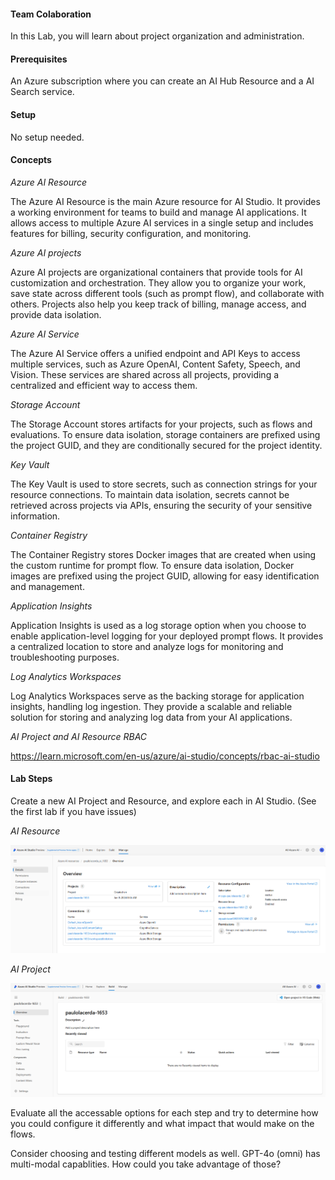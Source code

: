 ####  Team Colaboration

In this Lab, you will learn about project organization and administration.

#### Prerequisites

An Azure subscription where you can create an AI Hub Resource and a AI Search service.

#### Setup

No setup needed.

#### Concepts

*Azure AI Resource*  
   
The Azure AI Resource is the main Azure resource for AI Studio. It provides a working environment for teams to build and manage AI applications. It allows access to multiple Azure AI services in a single setup and includes features for billing, security configuration, and monitoring.  
   
*Azure AI projects*  
   
Azure AI projects are organizational containers that provide tools for AI customization and orchestration. They allow you to organize your work, save state across different tools (such as prompt flow), and collaborate with others. Projects also help you keep track of billing, manage access, and provide data isolation.  
   
*Azure AI Service*  
   
The Azure AI Service offers a unified endpoint and API Keys to access multiple services, such as Azure OpenAI, Content Safety, Speech, and Vision. These services are shared across all projects, providing a centralized and efficient way to access them.  
   
*Storage Account*  
   
The Storage Account stores artifacts for your projects, such as flows and evaluations. To ensure data isolation, storage containers are prefixed using the project GUID, and they are conditionally secured for the project identity.  
   
*Key Vault*  
   
The Key Vault is used to store secrets, such as connection strings for your resource connections. To maintain data isolation, secrets cannot be retrieved across projects via APIs, ensuring the security of your sensitive information.  
   
*Container Registry*  
   
The Container Registry stores Docker images that are created when using the custom runtime for prompt flow. To ensure data isolation, Docker images are prefixed using the project GUID, allowing for easy identification and management.  
   
*Application Insights*  
   
Application Insights is used as a log storage option when you choose to enable application-level logging for your deployed prompt flows. It provides a centralized location to store and analyze logs for monitoring and troubleshooting purposes.  
   
*Log Analytics Workspaces*  
   
Log Analytics Workspaces serve as the backing storage for application insights, handling log ingestion. They provide a scalable and reliable solution for storing and analyzing log data from your AI applications.

*AI Project and AI Resource RBAC*

https://learn.microsoft.com/en-us/azure/ai-studio/concepts/rbac-ai-studio

#### Lab Steps

Create a new AI Project and Resource, and explore each in AI Studio. (See the first lab if you have issues)

*AI Resource*  
   
![LLMOps Workshop](images/lab5grab1.png)
   
*AI Project*   
  
![LLMOps Workshop](images/lab5grab2.png)

Evaluate all the accessable options for each step and try to determine how you could configure it differently and what impact that would make on the flows.

Consider choosing and testing different models as well. GPT-4o (omni) has multi-modal capablities. How could you take advantage of those?
